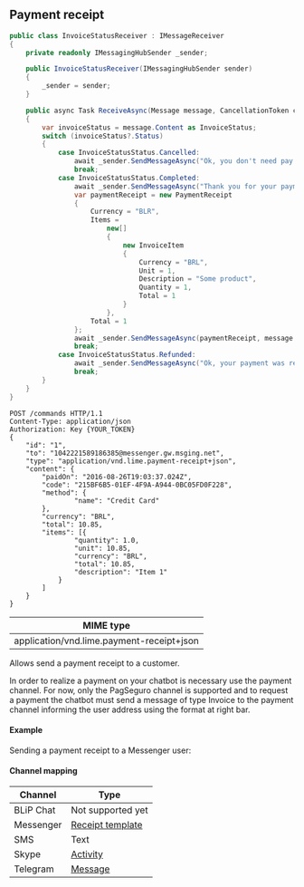 ## Payment receipt

```csharp
public class InvoiceStatusReceiver : IMessageReceiver
{
    private readonly IMessagingHubSender _sender;

    public InvoiceStatusReceiver(IMessagingHubSender sender)
    {
        _sender = sender;
    }

    public async Task ReceiveAsync(Message message, CancellationToken cancellationToken)
    {
        var invoiceStatus = message.Content as InvoiceStatus;
        switch (invoiceStatus?.Status)
        {
            case InvoiceStatusStatus.Cancelled:
                await _sender.SendMessageAsync("Ok, you don't need pay anything.", message.From, cancellationToken);
                break;
            case InvoiceStatusStatus.Completed:
                await _sender.SendMessageAsync("Thank you for your payment, this is only a test", message.From, cancellationToken);
                var paymentReceipt = new PaymentReceipt
                {
                    Currency = "BLR",
                    Items =
                        new[]
                        {
                            new InvoiceItem
                            {
                                Currency = "BRL",
                                Unit = 1,
                                Description = "Some product",
                                Quantity = 1,
                                Total = 1
                            }
                        },
                    Total = 1
                };
                await _sender.SendMessageAsync(paymentReceipt, message.From, cancellationToken);
                break;
            case InvoiceStatusStatus.Refunded:
                await _sender.SendMessageAsync("Ok, your payment was refunded by PagSeguro!", message.From, cancellationToken);
                break;
        }
    }
}
```

```http
POST /commands HTTP/1.1
Content-Type: application/json
Authorization: Key {YOUR_TOKEN}
{
    "id": "1",
    "to": "1042221589186385@messenger.gw.msging.net",
    "type": "application/vnd.lime.payment-receipt+json",
    "content": {
        "paidOn": "2016-08-26T19:03:37.024Z",
        "code": "215BF6B5-01EF-4F9A-A944-0BC05FD0F228",
        "method": {
                "name": "Credit Card"
        },
        "currency": "BRL",
        "total": 10.85,
        "items": [{
                "quantity": 1.0,
                "unit": 10.85,
                "currency": "BRL",
                "total": 10.85,
                "description": "Item 1"
            }
        ]
    }
}
```

| MIME type                            |
|--------------------------------------|
| application/vnd.lime.payment-receipt+json |

Allows send a payment receipt to a customer.

In order to realize a payment on your chatbot is necessary use the payment channel. For now, only the PagSeguro channel is supported and to request a payment the chatbot must send a message of type Invoice to the payment channel informing the user address using the format at right bar.

#### Example
Sending a payment receipt to a Messenger user:



#### Channel mapping

| Channel              | Type                    |  
|--------------------|-------------------------|
| BLiP Chat          | Not supported yet       |
| Messenger          | [Receipt template](https://developers.facebook.com/docs/messenger-platform/send-api-reference/receipt-template)|
| SMS                | Text         |
| Skype              | [Activity](https://docs.botframework.com/en-us/skype/chat/#sending-messages-1)|
| Telegram           | [Message](https://core.telegram.org/bots/api#message)|
